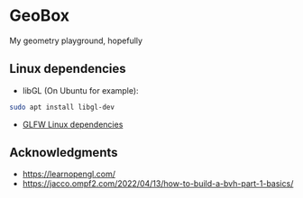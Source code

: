# GeoBox

My geometry playground, hopefully

## Linux dependencies

* libGL (On Ubuntu for example):

```bash
sudo apt install libgl-dev
```

* [GLFW Linux dependencies](https://web.archive.org/web/20240120181716/https://www.glfw.org/docs/3.3/compile.html#compile_deps)

## Acknowledgments

* https://learnopengl.com/
* https://jacco.ompf2.com/2022/04/13/how-to-build-a-bvh-part-1-basics/
